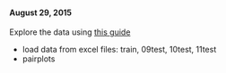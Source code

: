 #### August 29, 2015
Explore the data using [this guide](https://jmetzen.github.io/2015-01-29/ml_advice.html)
* load data from excel files: train, 09test, 10test, 11test
* pairplots